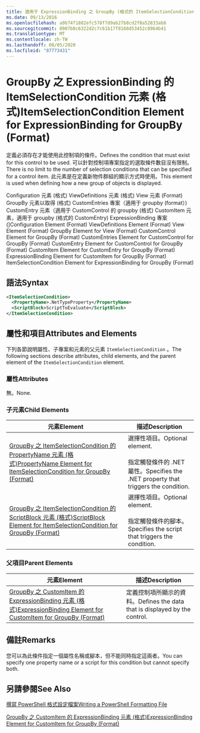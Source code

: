 ```yaml
---
title: 適用于 ExpressionBinding 之 GroupBy (格式的 ItemSelectionCondition 元素) |Microsoft Docs
ms.date: 09/13/2016
ms.openlocfilehash: a9b74f1882efc578f7d9ab27b8cd2f8a52833ab8
ms.sourcegitcommit: 0907b8c6322d2c7c61b17f8168d53452c8964b41
ms.translationtype: MT
ms.contentlocale: zh-TW
ms.lasthandoff: 08/05/2020
ms.locfileid: "87773431"
---
```

# <a name="itemselectioncondition-element-for-expressionbinding-for-groupby-format"></a><span data-ttu-id="90234-102">GroupBy 之 ExpressionBinding 的 ItemSelectionCondition 元素 (格式)</span><span class="sxs-lookup"><span data-stu-id="90234-102">ItemSelectionCondition Element for ExpressionBinding for GroupBy (Format)</span></span>

<span data-ttu-id="90234-103">定義必須存在才能使用此控制項的條件。</span><span class="sxs-lookup"><span data-stu-id="90234-103">Defines the condition that must exist for this control to be used.</span></span> <span data-ttu-id="90234-104">可以針對控制項專案指定的選取條件數目沒有限制。</span><span class="sxs-lookup"><span data-stu-id="90234-104">There is no limit to the number of selection conditions that can be specified for a control item.</span></span> <span data-ttu-id="90234-105">此元素是在定義新物件群組的顯示方式時使用。</span><span class="sxs-lookup"><span data-stu-id="90234-105">This element is used when defining how a new group of objects is displayed.</span></span>

<span data-ttu-id="90234-106">Configuration 元素 (格式) ViewDefinitions 元素 (格式) View 元素 (Format) GroupBy 元素以取得 (格式) CustomEntries 專案（適用于 groupby (format）) CustomEntry 元素（適用于 CustomControl 的 groupby (格式) CustomItem 元素，適用于 groupby (格式的 CustomEntry) ExpressionBinding 專案 (]</span><span class="sxs-lookup"><span data-stu-id="90234-106">Configuration Element (Format) ViewDefinitions Element (Format) View Element (Format) GroupBy Element for View (Format) CustomControl Element for GroupBy (Format) CustomEntries Element for CustomControl for GroupBy (Format) CustomEntry Element for CustomControl for GroupBy (Format) CustomItem Element for CustomEntry for GroupBy (Format) ExpressionBinding Element for CustomItem for GroupBy (Format) ItemSelectionCondition Element for ExpressionBinding for GroupBy (Format)</span></span>

## <a name="syntax"></a><span data-ttu-id="90234-107">語法</span><span class="sxs-lookup"><span data-stu-id="90234-107">Syntax</span></span>

```xml
<ItemSelectionCondition>
  <PropertyName>.NetTypeProperty</PropertyName>
  <ScriptBlock>ScriptToEvaluate</ScriptBlock>
</ItemSelectionCondition>
```

## <a name="attributes-and-elements"></a><span data-ttu-id="90234-108">屬性和項目</span><span class="sxs-lookup"><span data-stu-id="90234-108">Attributes and Elements</span></span>

<span data-ttu-id="90234-109">下列各節說明屬性、子專案和元素的父元素 `ItemSelectionCondition` 。</span><span class="sxs-lookup"><span data-stu-id="90234-109">The following sections describe attributes, child elements, and the parent element of the `ItemSelectionCondition` element.</span></span>

### <a name="attributes"></a><span data-ttu-id="90234-110">屬性</span><span class="sxs-lookup"><span data-stu-id="90234-110">Attributes</span></span>

<span data-ttu-id="90234-111">無。</span><span class="sxs-lookup"><span data-stu-id="90234-111">None.</span></span>

### <a name="child-elements"></a><span data-ttu-id="90234-112">子元素</span><span class="sxs-lookup"><span data-stu-id="90234-112">Child Elements</span></span>

|<span data-ttu-id="90234-113">元素</span><span class="sxs-lookup"><span data-stu-id="90234-113">Element</span></span>|<span data-ttu-id="90234-114">描述</span><span class="sxs-lookup"><span data-stu-id="90234-114">Description</span></span>|
|-------------|-----------------|
|[<span data-ttu-id="90234-115">GroupBy 之 ItemSelectionCondition 的 PropertyName 元素 (格式)</span><span class="sxs-lookup"><span data-stu-id="90234-115">PropertyName Element for ItemSelectionCondition for GroupBy (Format)</span></span>](./propertyname-element-for-itemselectioncondition-for-groupby-format.md)|<span data-ttu-id="90234-116">選擇性項目。</span><span class="sxs-lookup"><span data-stu-id="90234-116">Optional element.</span></span><br /><br /> <span data-ttu-id="90234-117">指定觸發條件的 .NET 屬性。</span><span class="sxs-lookup"><span data-stu-id="90234-117">Specifies the .NET property that triggers the condition.</span></span>|
|[<span data-ttu-id="90234-118">GroupBy 之 ItemSelectionCondition 的 ScriptBlock 元素 (格式)</span><span class="sxs-lookup"><span data-stu-id="90234-118">ScriptBlock Element for ItemSelectionCondition for GroupBy (Format)</span></span>](./scriptblock-element-for-itemselectioncondition-for-groupby-format.md)|<span data-ttu-id="90234-119">選擇性項目。</span><span class="sxs-lookup"><span data-stu-id="90234-119">Optional element.</span></span><br /><br /> <span data-ttu-id="90234-120">指定觸發條件的腳本。</span><span class="sxs-lookup"><span data-stu-id="90234-120">Specifies the script that triggers the condition.</span></span>|

### <a name="parent-elements"></a><span data-ttu-id="90234-121">父項目</span><span class="sxs-lookup"><span data-stu-id="90234-121">Parent Elements</span></span>

|<span data-ttu-id="90234-122">元素</span><span class="sxs-lookup"><span data-stu-id="90234-122">Element</span></span>|<span data-ttu-id="90234-123">描述</span><span class="sxs-lookup"><span data-stu-id="90234-123">Description</span></span>|
|-------------|-----------------|
|[<span data-ttu-id="90234-124">GroupBy 之 CustomItem 的 ExpressionBinding 元素 (格式)</span><span class="sxs-lookup"><span data-stu-id="90234-124">ExpressionBinding Element for CustomItem for GroupBy (Format)</span></span>](./expressionbinding-element-for-customitem-for-groupby-format.md)|<span data-ttu-id="90234-125">定義控制項所顯示的資料。</span><span class="sxs-lookup"><span data-stu-id="90234-125">Defines the data that is displayed by the control.</span></span>|

## <a name="remarks"></a><span data-ttu-id="90234-126">備註</span><span class="sxs-lookup"><span data-stu-id="90234-126">Remarks</span></span>

<span data-ttu-id="90234-127">您可以為此條件指定一個屬性名稱或腳本，但不能同時指定這兩者。</span><span class="sxs-lookup"><span data-stu-id="90234-127">You can specify one property name or a script for this condition but cannot specify both.</span></span>

## <a name="see-also"></a><span data-ttu-id="90234-128">另請參閱</span><span class="sxs-lookup"><span data-stu-id="90234-128">See Also</span></span>

[<span data-ttu-id="90234-129">撰寫 PowerShell 格式設定檔案</span><span class="sxs-lookup"><span data-stu-id="90234-129">Writing a PowerShell Formatting File</span></span>](./writing-a-powershell-formatting-file.md)

[<span data-ttu-id="90234-130">GroupBy 之 CustomItem 的 ExpressionBinding 元素 (格式)</span><span class="sxs-lookup"><span data-stu-id="90234-130">ExpressionBinding Element for CustomItem for GroupBy (Format)</span></span>](./expressionbinding-element-for-customitem-for-groupby-format.md)
